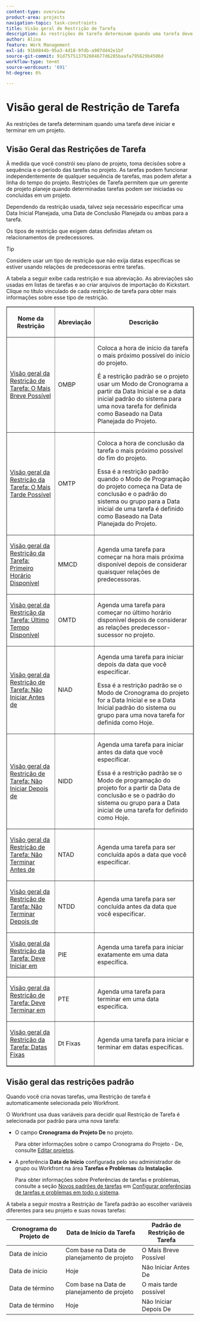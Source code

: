 ```yaml
---
content-type: overview
product-area: projects
navigation-topic: task-constraints
title: Visão geral de Restrição de Tarefa
description: As restrições de tarefa determinam quando uma tarefa deve iniciar e terminar em um projeto.
author: Alina
feature: Work Management
exl-id: 91b0844b-95a3-4d18-9fdb-a907dd42e1bf
source-git-commit: 91d757513792604677d6285baafa795629b4506d
workflow-type: tm+mt
source-wordcount: '691'
ht-degree: 6%

---
```


# Visão geral de Restrição de Tarefa

<!-- Audited: 12/2023 -->

As restrições de tarefa determinam quando uma tarefa deve iniciar e terminar em um projeto.

## Visão Geral das Restrições de Tarefa

À medida que você constrói seu plano de projeto, toma decisões sobre a sequência e o período das tarefas no projeto. As tarefas podem funcionar independentemente de qualquer sequência de tarefas, mas podem afetar a linha do tempo do projeto. Restrições de Tarefa permitem que um gerente de projeto planeje quando determinadas tarefas podem ser iniciadas ou concluídas em um projeto.

Dependendo da restrição usada, talvez seja necessário especificar uma Data Inicial Planejada, uma Data de Conclusão Planejada ou ambas para a tarefa.

Os tipos de restrição que exigem datas definidas afetam os relacionamentos de predecessores.

>[!TIP]
>
>Considere usar um tipo de restrição que não exija datas específicas se estiver usando relações de predecessoras entre tarefas.

A tabela a seguir exibe cada restrição e sua abreviação. As abreviações são usadas em listas de tarefas e ao criar arquivos de importação do Kickstart. Clique no título vinculado de cada restrição de tarefa para obter mais informações sobre esse tipo de restrição.

<table border="1" cellspacing="15" cellpadding="1"> 
 <col> 
 <col> 
 <col>
 <thead> 
  <tr> 
   <th> <p><strong>Nome da Restrição</strong> </p> </th> 
   <th> <p><strong>Abreviação</strong> </p> </th> 
   <th> <p><strong>Descrição</strong> </p> </th> 
  </tr> 
 </thead> 
 <tbody> 
  <tr> 
   <td scope="col"> <p><a href="../../../manage-work/tasks/task-constraints/as-soon-as-possible.md" class="MCXref xref">Visão geral da Restrição de Tarefa: O Mais Breve Possível</a> </p> </td> 
   <td scope="col"> <p>OMBP</p> </td>
   <td scope="col"> <p>Coloca a hora de início da tarefa o mais próximo possível do início do projeto.</p> 
   <p>É a restrição padrão se o projeto usar um Modo de Cronograma a partir da Data Inicial e se a data inicial padrão do sistema para uma nova tarefa for definida como Baseado na Data Planejada do Projeto. </p>
   </td> 
  </tr> 
  <tr> 
   <td scope="col"> <p><a href="../../../manage-work/tasks/task-constraints/as-late-as-possible.md" class="MCXref xref">Visão geral da Restrição da Tarefa: O Mais Tarde Possível </a> </p> </td> 
   <td scope="col"> <p>OMTP</p> </td> 
   <td scope="col"> <p>Coloca a hora de conclusão da tarefa o mais próximo possível do fim do projeto.</p> 
   <p>Essa é a restrição padrão quando o Modo de Programação do projeto começa na Data de conclusão e o padrão do sistema ou grupo para a Data inicial de uma tarefa é definido como Baseado na Data Planejada do Projeto. </p>
   </td> 
  </tr> 
  <tr> 
   <td scope="col"> <p><a href="../../../manage-work/tasks/task-constraints/earliest-available-time.md" class="MCXref xref">Visão geral da Restrição da Tarefa: Primeiro Horário Disponível</a> </p> </td> 
   <td scope="col"> <p>MMCD</p> </td> 
 <td scope="col"> <p>Agenda uma tarefa para começar na hora mais próxima disponível depois de considerar quaisquer relações de predecessoras.</p> </td>
  </tr> 
  <tr> 
   <td scope="col"> <p><a href="../../../manage-work/tasks/task-constraints/latest-available-time.md" class="MCXref xref">Visão geral da Restrição da Tarefa: Último Tempo Disponível</a> </p> </td> 
   <td scope="col"> <p>OMTD</p> </td> 
   <td scope="col"> <p>Agenda uma tarefa para começar no último horário disponível depois de considerar as relações predecessor-sucessor no projeto.</p> </td>
  </tr> 
  <tr> 
   <td scope="col"> <p><a href="../../../manage-work/tasks/task-constraints/start-no-earlier-than.md" class="MCXref xref">Visão geral da Restrição de Tarefa: Não Iniciar Antes de</a> </p> </td> 
   <td scope="col"> <p>NIAD</p> </td> 
   <td scope="col"> <p>Agenda uma tarefa para iniciar depois da data que você especificar.</p> 
   <p>Essa é a restrição padrão se o Modo de Cronograma do projeto for a Data Inicial e se a Data Inicial padrão do sistema ou grupo para uma nova tarefa for definida como Hoje.   </td> 
  </tr> 
  <tr> 
   <td scope="col"> <p><a href="../../../manage-work/tasks/task-constraints/start-no-later-than.md" class="MCXref xref">Visão geral da Restrição de Tarefa: Não Iniciar Depois de </a> </p> </td> 
   <td scope="col"> <p>NIDD</p> </td> 
   <td scope="col"> <p>Agenda uma tarefa para iniciar antes da data que você especificar.</p> 
   <p>Essa é a restrição padrão se o Modo de programação do projeto for a partir da Data de conclusão e se o padrão do sistema ou grupo para a Data inicial de uma tarefa for definido como Hoje. 
   </td> 
  </tr> 
  <tr> 
   <td scope="col"> <p><a href="../../../manage-work/tasks/task-constraints/finish-no-earlier-than.md" class="MCXref xref">Visão geral da Restrição de Tarefa: Não Terminar Antes de</a> </p> </td> 
   <td scope="col"> <p>NTAD</p> </td>
   <td scope="col"> <p>Agenda uma tarefa para ser concluída após a data que você especificar.</p> </td> 
  </tr> 
  <tr> 
   <td scope="col"> <p><a href="../../../manage-work/tasks/task-constraints/finish-no-later-than.md" class="MCXref xref">Visão geral da Restrição de Tarefa: Não Terminar Depois de </a> </p> </td> 
   <td scope="col"> <p>NTDD</p> </td> 
   <td scope="col"> <p>Agenda uma tarefa para ser concluída antes da data que você especificar.</p> </td> 
  </tr> 
  <tr> 
   <td> <p><a href="../../../manage-work/tasks/task-constraints/must-start-on.md" class="MCXref xref">Visão geral da Restrição da Tarefa: Deve Iniciar em </a> </p> </td> 
   <td scope="col"> <p>PIE</p> </td> 
   <td scope="col"> <p>Agenda uma tarefa para iniciar exatamente em uma data específica.</p> </td> 
  </tr> 
  <tr> 
   <td> <p><a href="../../../manage-work/tasks/task-constraints/must-finish-on.md" class="MCXref xref">Visão geral da Restrição de Tarefa: Deve Terminar em</a> </p> </td> 
   <td scope="col"> <p>PTE</p> </td> 
   <td scope="col"> <p>Agenda uma tarefa para terminar em uma data específica.</p> </td>
  </tr> 
  <tr> 
   <td> <p><a href="../../../manage-work/tasks/task-constraints/fixed-dates.md" class="MCXref xref">Visão geral da Restrição da Tarefa: Datas Fixas</a> </p> </td> 
   <td> <p>Dt Fixas</p> </td> 
   <td> <p>Agenda uma tarefa para iniciar e terminar em datas específicas.</p> </td> 
  </tr> 
 </tbody> 
</table>

## Visão geral das restrições padrão

Quando você cria novas tarefas, uma Restrição de tarefa é automaticamente selecionada pelo Workfront.

O Workfront usa duas variáveis para decidir qual Restrição de Tarefa é selecionada por padrão para uma nova tarefa:

* O campo **Cronograma do Projeto De** no projeto.

  Para obter informações sobre o campo Cronograma do Projeto - De, consulte [Editar projetos](../../../manage-work/projects/manage-projects/edit-projects.md).

* A preferência **Data de Início** configurada pelo seu administrador de grupo ou Workfront na área **Tarefas e Problemas** da **Instalação**.

  Para obter informações sobre Preferências de tarefas e problemas, consulte a seção [Novos padrões de tarefas](../../../administration-and-setup/set-up-workfront/configure-system-defaults/set-task-issue-preferences.md#new-task-defaults) em [Configurar preferências de tarefas e problemas em todo o sistema](../../../administration-and-setup/set-up-workfront/configure-system-defaults/set-task-issue-preferences.md).

A tabela a seguir mostra a Restrição de Tarefa padrão ao escolher variáveis diferentes para seu projeto e suas novas tarefas:

| Cronograma do Projeto de | Data de Início da Tarefa | Padrão de Restrição de Tarefa |
|---|---|---|
| Data de início | Com base na Data de planejamento de projeto | O Mais Breve Possível |
| Data de início | Hoje | Não Iniciar Antes De |
| Data de término | Com base na Data de planejamento de projeto | O mais tarde possível |
| Data de término | Hoje | Não Iniciar Depois De |

